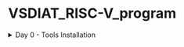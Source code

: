 # VSDIAT_RISC-V_program
<details>
	<summary>Day 0 - Tools Installation </summary>
	
# Day 0 - Tools Installation
## Yosys
```
$ git clone https://github.com/YosysHQ/yosys.git
$ cd yosys 
$ sudo apt install make
$ sudo apt-get install build-essential clang bison flex \
    libreadline-dev gawk tcl-dev libffi-dev git \
    graphviz xdot pkg-config python3 libboost-system-dev \
    libboost-python-dev libboost-filesystem-dev zlib1g-dev
$ make 
$ sudo make install
```
<img width="575" alt="yosys" src="yosys_img.png">


## Iverilog
```
$ sudo apt-get install iverilog
```
<img width="575" alt="yosys" src="iverilog_img.png">

## GTKWave
```
$ sudo apt update
$ sudo apt install gtkwave
```
<img width="575" alt="yosys" src="gtkwave_img.png">


</details>
